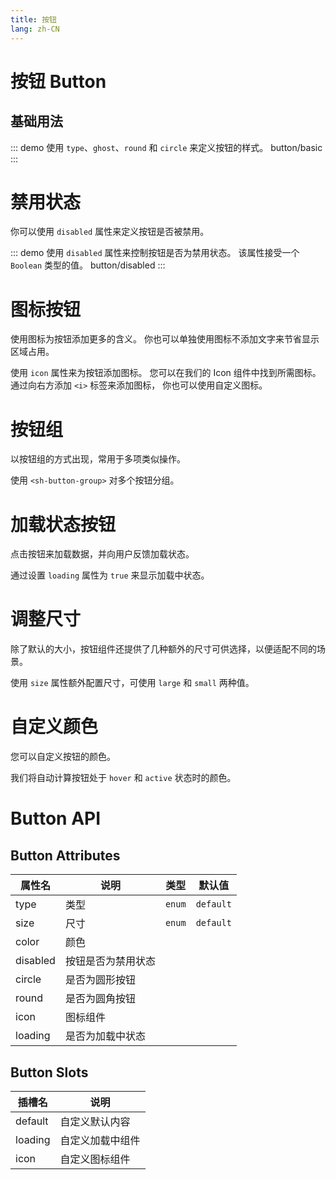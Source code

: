 ```yaml
---
title: 按钮
lang: zh-CN
---
```


# 按钮 Button

## 基础用法

::: demo 使用 `type`、`ghost`、`round` 和 `circle` 来定义按钮的样式。
button/basic
:::

# 禁用状态

你可以使用 `disabled` 属性来定义按钮是否被禁用。

::: demo 使用 `disabled` 属性来控制按钮是否为禁用状态。 该属性接受一个 `Boolean` 类型的值。
button/disabled
:::

# 图标按钮

使用图标为按钮添加更多的含义。 你也可以单独使用图标不添加文字来节省显示区域占用。

使用 `icon` 属性来为按钮添加图标。 您可以在我们的 Icon 组件中找到所需图标。 通过向右方添加 `<i>` 标签来添加图标， 你也可以使用自定义图标。


# 按钮组
以按钮组的方式出现，常用于多项类似操作。

使用 `<sh-button-group>` 对多个按钮分组。


# 加载状态按钮
点击按钮来加载数据，并向用户反馈加载状态。

通过设置 `loading` 属性为 `true` 来显示加载中状态。


# 调整尺寸
除了默认的大小，按钮组件还提供了几种额外的尺寸可供选择，以便适配不同的场景。

使用 `size` 属性额外配置尺寸，可使用 `large` 和 `small` 两种值。


# 自定义颜色

您可以自定义按钮的颜色。

我们将自动计算按钮处于 `hover` 和 `active` 状态时的颜色。


# Button API

## Button Attributes

| 属性名      | 说明         | 类型     | 默认值       |
|----------|------------|--------|-----------|
| type     | 类型         | `enum` | `default` |
| size     | 尺寸         | `enum` | `default` |
| color    | 颜色         |        |           |
| disabled | 	按钮是否为禁用状态 |        |           |
| circle   | 	是否为圆形按钮   |        |           |
| round    | 	是否为圆角按钮   |        |           |
| icon     | 图标组件       |        |           |
| loading  | 是否为加载中状态   |        |           |

## Button Slots

| 插槽名     | 	说明       |
|---------|-----------|
| default | 	自定义默认内容  |
| loading | 	自定义加载中组件 |
| icon	   | 自定义图标组件   |
